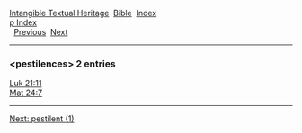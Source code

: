 [Intangible Textual Heritage](../../index)  [Bible](../index) 
[Index](index)   
[p Index](_p_)  
  [Previous](c08461)  [Next](c08463) 

------------------------------------------------------------------------

### &lt;pestilences&gt; 2 entries

[Luk 21:11](../kjv/luk021.htm#011)  
[Mat 24:7](../kjv/mat024.htm#007)  

------------------------------------------------------------------------

[Next: pestilent (1)](c08463)
